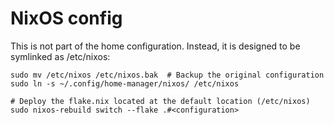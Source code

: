 # NixOS config
This is not part of the home configuration. Instead, it is designed to be symlinked as /etc/nixos:
```
sudo mv /etc/nixos /etc/nixos.bak  # Backup the original configuration
sudo ln -s ~/.config/home-manager/nixos/ /etc/nixos

# Deploy the flake.nix located at the default location (/etc/nixos)
sudo nixos-rebuild switch --flake .#<configuration>
```
